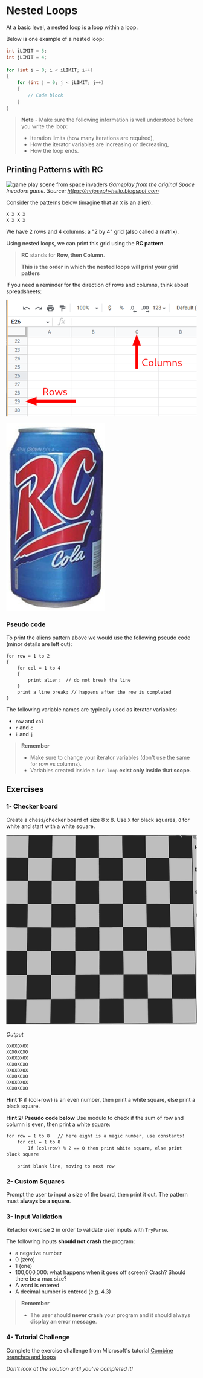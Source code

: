 # Nested Loops

At a basic level, a nested loop is a loop within a loop.

Below is one example of a nested loop:

```csharp
int iLIMIT = 5;
int jLIMIT = 4;

for (int i = 0; i < iLIMIT; i++)
{
	for (int j = 0; j < jLIMIT; j++)
	{
		// Code block
	}
} 
```

>**Note** - Make sure the following information is well understood before you write the loop:
>
> - Iteration limits (how many iterations are required),
> - How the iterator variables are increasing or decreasing,
> - How the loop ends.

## Printing Patterns with RC

![game play scene from space invaders](https://3.bp.blogspot.com/-jXJpf0feQro/Tpn4fBYSIAI/AAAAAAAAAIk/D6Z5sCrXIwg/s1600/ss_spaceinvaders_2-853x1024.jpg ":size=400")
*Gameplay from the original Space Invadors game. Source: https://mrjoseph-hello.blogspot.com*

Consider the patterns below (imagine that an `X` is an alien):

```text
X X X X
X X X X
```

We have 2 rows and 4 columns: a "2 by 4" grid (also called a matrix). 

Using nested loops, we can print this grid using the **RC pattern**.

> **RC** stands for **Row, then Column**.
> 
> **This is the order in which the nested loops will print your grid patters**

If you need a reminder for the direction of rows and columns, think about spreadsheets:

![Spreadsheet rows and columns](../Images/24_RC_spreadsheet_rows_columns.png ':size=400')

![A pic of an RC cola can](../Images/24_RC_Cola.png ":size=150")

### Pseudo code

To print the aliens pattern above we would use the following pseudo code (minor details are left out): 

```text
for row = 1 to 2 
{ 
	for col = 1 to 4 
	{ 
		print alien;  // do not break the line
	} 
	print a line break; // happens after the row is completed
} 
```

The following variable names are typically used as iterator variables:

- `row` and `col` 
- `r` and `c` 
- `i` and `j`

> **Remember**
> - Make sure to change your iterator variables (don't use the same for row vs columns).
> - Variables created inside a `for-loop` **exist only inside that scope**. 

## Exercises

### 1- Checker board  

Create a chess/checker board of size 8 x 8.
Use `X` for black squares, `O` for white and start with a white square.

![Checkerboard](../Images/24_checkerboard.png ":size=200")

 *Output* 
```text
OXOXOXOX 
XOXOXOXO 
OXOXOXOX 
XOXOXOXO 
OXOXOXOX 
XOXOXOXO 
OXOXOXOX 
XOXOXOXO 
```

**Hint 1:** if (col+row) is an even number, then print a white square, else print a black square.

**Hint 2: Pseudo code below**
Use modulo to check if the sum of row and column is even, then print a white square:

```text
for row = 1 to 8   // here eight is a magic number, use constants! 
	for col = 1 to 8 
		If (col+row) % 2 == 0 then print white square, else print black square
		
	print blank line, moving to next row 
```

### 2- Custom Squares

Prompt the user to input a size of the board, then print it out. 
The pattern must **always be a square**. 

### 3- Input Validation

Refactor exercise 2 in order to validate user inputs with `TryParse`.

The following inputs **should not crash** the program:

- a negative number
- 0 (zero)
- 1  (one)
- 100,000,000: what happens when it goes off screen? Crash? Should there be a max size?
- A word is entered
- A decimal number is entered (e.g. 4.3)

> **Remember**
> - The user should **never crash** your program and it should always **display an error message**.

### 4- Tutorial Challenge
Complete the exercise challenge from Microsoft's tutorial [Combine branches and loops](https://learn.microsoft.com/en-us/dotnet/csharp/tour-of-csharp/tutorials/branches-and-loops?tutorial-step=6)

*Don't look at the solution until you've completed it!*
